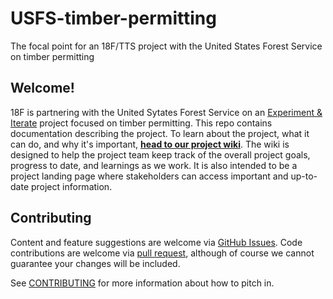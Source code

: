 # USFS-timber-permitting
The focal point for an 18F/TTS project with the United States Forest Service on timber permitting

## Welcome!
18F is partnering with the United Sytates Forest Service on an [Experiment & Iterate](https://18f.gsa.gov/how-we-work/) project focused on timber permitting. This repo contains documentation describing the project. To learn about the project, what it can do, and why it's important, **[head to our project wiki](https://github.com/18F/USFS-timber-permitting/wiki)**. The wiki is designed to help the project team keep track of the overall project goals, progress to date, and learnings as we work. It is also intended to be a project landing page where stakeholders can access important and up-to-date project information.

## Contributing
Content and feature suggestions are welcome via [GitHub Issues](https://github.com/18F/USFS-timber-permitting/issues). Code contributions are welcome via [pull request](https://github.com/18F/USFS-timber-permitting/pulls), although of course we cannot guarantee your changes will be included. 

See [CONTRIBUTING](https://github.com/18F/USFS-timber-permitting/blob/master/CONTRIBUTING.md) for more information about how to pitch in.
